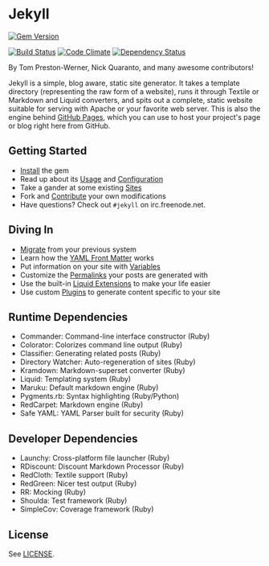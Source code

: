 # Jekyll

[![Gem Version](https://badge.fury.io/rb/jekyll.png)](http://badge.fury.io/rb/jekyll)

[![Build Status](https://secure.travis-ci.org/mojombo/jekyll.png)](https://travis-ci.org/mojombo/jekyll)
[![Code Climate](https://codeclimate.com/github/mojombo/jekyll.png)](https://codeclimate.com/github/mojombo/jekyll)
[![Dependency Status](https://gemnasium.com/mojombo/jekyll.png)](https://gemnasium.com/mojombo/jekyll)

By Tom Preston-Werner, Nick Quaranto, and many awesome contributors!

Jekyll is a simple, blog aware, static site generator. It takes a template directory (representing the raw form of a website), runs it through Textile or Markdown and Liquid converters, and spits out a complete, static website suitable for serving with Apache or your favorite web server. This is also the engine behind [GitHub Pages](http://pages.github.com), which you can use to host your project's page or blog right here from GitHub.

## Getting Started

* [Install](http://jekyllrb.com/docs/installation/) the gem
* Read up about its [Usage](http://jekyllrb.com/docs/usage/) and [Configuration](http://jekyllrb.com/docs/configuration/)
* Take a gander at some existing [Sites](http://wiki.github.com/mojombo/jekyll/sites)
* Fork and [Contribute](http://jekyllrb.com/docs/contributing/) your own modifications
* Have questions? Check out `#jekyll` on irc.freenode.net.

## Diving In

* [Migrate](http://jekyllrb.com/docs/migrations/) from your previous system
* Learn how the [YAML Front Matter](http://jekyllrb.com/docs/frontmatter/) works
* Put information on your site with [Variables](http://jekyllrb.com/docs/variables/)
* Customize the [Permalinks](http://jekyllrb.com/docs/permalinks/) your posts are generated with
* Use the built-in [Liquid Extensions](http://jekyllrb.com/docs/templates/) to make your life easier
* Use custom [Plugins](http://jekyllrb.com/docs/plugins/) to generate content specific to your site

## Runtime Dependencies

* Commander: Command-line interface constructor (Ruby)
* Colorator: Colorizes command line output (Ruby)
* Classifier: Generating related posts (Ruby)
* Directory Watcher: Auto-regeneration of sites (Ruby)
* Kramdown: Markdown-superset converter (Ruby)
* Liquid: Templating system (Ruby)
* Maruku: Default markdown engine (Ruby)
* Pygments.rb: Syntax highlighting (Ruby/Python)
* RedCarpet: Markdown engine (Ruby)
* Safe YAML: YAML Parser built for security (Ruby)

## Developer Dependencies

* Launchy: Cross-platform file launcher (Ruby)
* RDiscount: Discount Markdown Processor (Ruby)
* RedCloth: Textile support (Ruby)
* RedGreen: Nicer test output (Ruby)
* RR: Mocking (Ruby)
* Shoulda: Test framework (Ruby)
* SimpleCov: Coverage framework (Ruby)

## License

See [LICENSE](https://github.com/mojombo/jekyll/blob/master/LICENSE).
